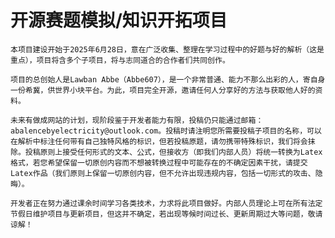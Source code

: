 # 开源赛题模拟/知识开拓项目
    本项目建设开始于2025年6月28日，意在广泛收集、整理在学习过程中的好题与好的解析（这是重点），项目将含多个子项目，将与志同道合的合作者们共同创作。
    
    项目的总创始人是Lawban Abbe（Abbe607），是一个非常普通、能力不那么出彩的人，寄自身一份希冀，供世界小块平台。为此，项目完全开源，邀请任何人分享好的方法与获取他人好的资料。
    
    未来有做成网站的计划，现阶段鉴于开发者能力有限，投稿仍只能通过邮箱：abalencebyelectricity@outlook.com。投稿时请注明您所需要投稿子项目的名称，可以在解析中标注任何带有自己独特风格的标识，但若投稿原题，请勿携带特殊标识，我们将会抹除。投稿原则上接受任何形式的文本、公式，但接收方（即我们内部人员）将统一转换为Latex格式，若您希望保留一切原创内容而不想被转换过程中可能存在的不确定因素干扰，请提交Latex作品（我们原则上保留一切原创内容，但不允许出现违规内容，包括一切形式的攻击、隐晦）。
    
    开发者正在努力通过课余时间学习各类技术，力求将此项目做好。内部人员理论上可在所有法定节假日维护项目与更新项目，但这并不确定，若出现等候时间过长、更新周期过大等问题，敬请谅解！
